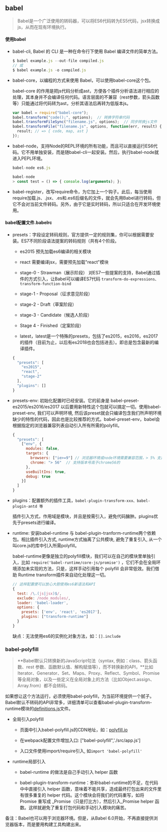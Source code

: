 ## babel

  > Babel是一个广泛使用的转码器，可以将ES6代码转为ES5代码，jsx转换成js，从而在现有环境执行。

#### 使用babel

* babel-cli, Babel 的 CLI 是一种在命令行下使用 Babel 编译文件的简单方法。

  ```js
  $ babel example.js --out-file compiled.js
  // 或
  $ babel example.js -o compiled.js
  ```

* babel-core，以编程的方式来使用 Babel，可以使用babel-core这个包。

  babel-core 的作用是把js代码分析成ast，方便各个插件分析语法进行相应的处理，其本身并不会编译任何代码。语言层面的不兼容（rest参数，箭头函数等）只能通过将代码转为ast，分析其语法后再转为低版本js。

  ```js
  var babel = require("babel-core");
  babel.transform("code();", options);  // 转换字符串代码
  babel.transformFileSync("filename.js", options);  // 同步转换js文件
  babel.transformFile("filename.js", options, function(err, result) {
    result; // => { code, map, ast }
  });
  ```

* babel-node，支持Node的REPL环境的所有功能，而且可以直接运行ES6代码。它不用单独安装，而是随babel-cli一起安装。然后，执行babel-node就进入PEPL环境。

  ```js
  babel-node es6.js

  babel-node
  > const test = () => { console.log(arguments); };
  ```

* babel-register，改写require命令，为它加上一个钩子。此后，每当使用require加载.js、.jsx、.es和.es6后缀名的文件，就会先用Babel进行转码，但它不会对当前文件转码。另外，由于它是实时转码，所以只适合在开发环境使用。



#### babel配置文件.babelrc

* presets：字段设定转码规则，官方提供一定的规则集，你可以根据需要安装。ES7不同阶段语法提案的转码规则（共有4个阶段。

  - es2015 预先加载es6编译的相关模块

  - react 需要编译jsx，需要预先加载"react"模块

  - stage-0 - Strawman（展示阶段） 对ES7一些提案的支持，Babel通过插件的方式引入，让Babel可以编译ES7代码 `transform-do-expressions、transform-function-bind`

  - stage-1 - Proposal（征求意见阶段）

  - stage-2 - Draft（草案阶段）

  - stage-3 - Candidate（候选人阶段）

  - Stage 4 - Finished（定案阶段）

  - latest，latest是一个特殊的presets，包括了es2015，es2016，es2017的插件（目前为止，以后有es2018也会包括进去）。即总是包含最新的编译插件。

  ```js
  {
    "presets": [
      "es2015",
      "react",
      "stage-2"
    ],
    "plugins": []
  }
  ```

* presets-env: 初始化配置时已经安装。它的前身是 babel-preset-es2015/es2016/es2017 以后要用新特性这个包就可以搞定一切。使用babel-preset-env, 我们可以声明环境, 然后该preset就会只编译包含我们所声明环境缺少的特性的代码，因此也是比较推荐的方式。babel-preset-env，babel会根据指定的浏览器兼容列表自动引入所有所需的polyfill。

  ```js
  {
    "presets": [
      ["env", {
        modules: false,
        targets: {
          browsers: ["ie>=9"] // 浏览器环境或node环境需要兼容范围，> 5% 支持市场份额超过5%的浏览器
          chrome: "> 56"  // 支持版本号高于chrome56的
        },
        useBuiltIns: true,
        debug: true
      }]
    ]
  }
  ```

* plugins：配置额外的插件工具，`babel-plugin-transform-xxx、babel-plugin-antd 等`

  插件引入方式，作用域是模块，并且是按需引入，避免代码臃肿。plugins优先于presets进行编译。

* runtime: 安装babel-runtime 与 babel-plugin-tranform-runtime两个依赖包。相比插件引入方式, runtime方式抽离了公共模块, 避免了重复引入, 从一个叫core.js的库中引入所需polyfill。

  babel-runtime更像是独立的polyfill模块，我们可以在自己的模块里单独引入，比如 `require('babel-runtime/core-js/promise')` ，它们不会在全局环境添加未实现的方法，只是，这样手动引用每个 polyfill 会非常低效。我们借助 Runtime transform插件来自动化处理这一切。

  ```js
  // 这样配置便可以放心大胆使用es6新语法和API
  {
    test: /\.(js|jsx)$/,
    exclude: /node_modules/,
    loader: 'babel-loader',
    options: {
      presets: ['env', 'react', 'es2017'],
      plugins: ["transform-runtime"]
    }
  }
  ```

  缺点：无法使用es6的实例化对象方法，如：`[].include`

### babel-polyfill

> **Babel默认只转换新的JavaScript句法（syntax, 例如：class、箭头函数、rest 参数、函数默认值、解构赋值等），而不转换新的API，**比如Iterator、Generator、Set、Maps、Proxy、Reflect、Symbol、Promise等全局对象，以及一些定义在全局对象上的方法（比如Object.assign、Array.from）都不会转码。

如果想让这个方法运行，必须使用babel-polyfill，为当前环境提供一个腻子。Babel默认不转码的API非常多，详细清单可以查看babel-plugin-transform-runtime模块的[definitions.js](https://github.com/babel/babel/blob/master/packages/babel-plugin-transform-runtime/src/definitions.js)文件。

- 全局引入polyfill

  + 页面中引入babel-polyfill.js的CDN地址，如：[polyfill.io](https://cdn.polyfill.io/v2/polyfill.min.js?features=Map,Set)

  + 在webpack配置文件增加入口: ["babel-polyfill",'./src/app.js']

  + 入口文件使用import/require引入, 如`import 'babel-polyfill'`

- runtime局部引入

  + babel-runtime 的做法是自己手动引入 helper 函数

  + babel-plugin-transform-runtime：弥补babel-runtime的不足，在代码中中直接引入 helper 函数，意味着不能共享，造成最终打包出来的文件里有很多重复的 helper 代码。这个模块会将我们的代码重写，如将 Promise 重写成 _Promise（只是打比方），然后引入_Promise helper 函数。这样就避免了重复打包代码和手动引入模块的痛苦。

备注：Babel也可以用于浏览器环境。但是，从Babel 6.0开始，不再直接提供浏览器版本，而是要用构建工具构建出来。